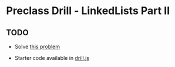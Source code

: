# Preclass Drill - LinkedLists Part II

## TODO

- Solve [this problem](https://leetcode.com/problems/middle-of-the-linked-list/)

- Starter code available in [drill.js](./drill.js)
